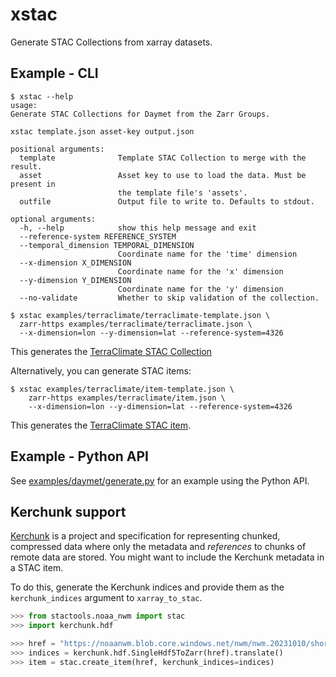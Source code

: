 # xstac

Generate STAC Collections from xarray datasets.

## Example - CLI

```console
$ xstac --help
usage:
Generate STAC Collections for Daymet from the Zarr Groups.

xstac template.json asset-key output.json

positional arguments:
  template              Template STAC Collection to merge with the result.
  asset                 Asset key to use to load the data. Must be present in
                        the template file's 'assets'.
  outfile               Output file to write to. Defaults to stdout.

optional arguments:
  -h, --help            show this help message and exit
  --reference-system REFERENCE_SYSTEM
  --temporal_dimension TEMPORAL_DIMENSION
                        Coordinate name for the 'time' dimension
  --x-dimension X_DIMENSION
                        Coordinate name for the 'x' dimension
  --y-dimension Y_DIMENSION
                        Coordinate name for the 'y' dimension
  --no-validate         Whether to skip validation of the collection.

$ xstac examples/terraclimate/terraclimate-template.json \
  zarr-https examples/terraclimate/terraclimate.json \
  --x-dimension=lon --y-dimension=lat --reference-system=4326
```

This generates the [TerraClimate STAC Collection](examples/terraclimate/terraclimate.json)

Alternatively, you can generate STAC items:

```
$ xstac examples/terraclimate/item-template.json \
    zarr-https examples/terraclimate/item.json \
    --x-dimension=lon --y-dimension=lat --reference-system=4326
```

This generates the [TerraClimate STAC item](examples/terraclimate/item.json).

## Example - Python API

See [examples/daymet/generate.py](examples/daymet/generate.py) for an example using the Python API.


## Kerchunk support

[Kerchunk](https://fsspec.github.io/kerchunk/) is a project and specification
for representing chunked, compressed data where only the metadata and
*references* to chunks of remote data are stored. You might want to include the
Kerchunk metadata in a STAC item.

To do this, generate the Kerchunk indices and provide them as the
`kerchunk_indices` argument to `xarray_to_stac`.

```python
>>> from stactools.noaa_nwm import stac
>>> import kerchunk.hdf

>>> href = "https://noaanwm.blob.core.windows.net/nwm/nwm.20231010/short_range/nwm.t00z.short_range.channel_rt.f001.conus.nc"
>>> indices = kerchunk.hdf.SingleHdf5ToZarr(href).translate()
>>> item = stac.create_item(href, kerchunk_indices=indices)
```